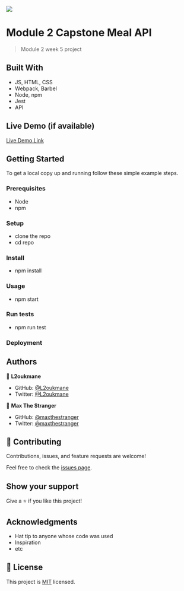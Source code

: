 ![](https://img.shields.io/badge/Microverse-blueviolet)

# Module 2 Capstone Meal API

> Module 2 week 5 project

## Built With

- JS, HTML, CSS
- Webpack, Barbel
- Node, npm
- Jest
- API

## Live Demo (if available)

[Live Demo Link](https://maxthestranger.github.io/microverse_js_capstone/)

## Getting Started

To get a local copy up and running follow these simple example steps.

### Prerequisites

- Node
- npm

### Setup

- clone the repo
- cd repo

### Install

- npm install

### Usage

- npm start

### Run tests

- npm run test

### Deployment

## Authors

👤 **L2oukmane**

- GitHub: [@L2oukmane](https://github.com/L2oukmane)
- Twitter: [@L2oukmane](https://twitter.com/L2oukmane)

👤 **Max The Stranger**

- GitHub: [@maxthestranger](https://github.com/maxthestranger)
- Twitter: [@maxthestranger](https://twitter.com/maxthestranger)

## 🤝 Contributing

Contributions, issues, and feature requests are welcome!

Feel free to check the [issues page](../../issues/).

## Show your support

Give a ⭐️ if you like this project!

## Acknowledgments

- Hat tip to anyone whose code was used
- Inspiration
- etc

## 📝 License

This project is [MIT](./MIT.md) licensed.
